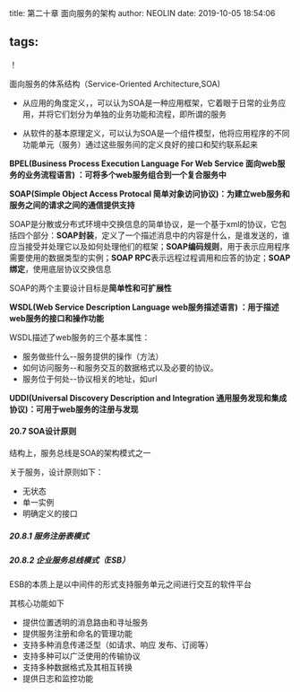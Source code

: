 title: 第二十章 面向服务的架构
author: NEOLIN
date: 2019-10-05 18:54:06

tags:
---

！

<!-- more -->

面向服务的体系结构（Service-Oriented Architecture,SOA)

- 从应用的角度定义，，可以认为SOA是一种应用框架，它着眼于日常的业务应用，并将它们划分为单独的业务功能和流程，即所谓的服务

- 从软件的基本原理定义，可以认为SOA是一个组件模型，他将应用程序的不同功能单元（服务）通过这些服务间的定义良好的接口和契约联系起来



**BPEL(Business Process Execution Language For Web Service 面向web服务的业务流程语言) ：可将多个web服务组合到一个复合服务中**

**SOAP(Simple Object Access Protocal 简单对象访问协议)：为建立web服务和服务之间的请求之间的通信提供支持**

SOAP是分散或分布式环境中交换信息的简单协议，是一个基于xml的协议，它包括四个部分：**SOAP封装**，定义了一个描述消息中的内容是什么，是谁发送的，谁应当接受并处理它以及如何处理他们的框架；**SOAP编码规则**，用于表示应用程序需要使用的数据类型的实例；**SOAP RPC**表示远程过程调用和应答的协定；**SOAP绑定**，使用底层协议交换信息

SOAP的两个主要设计目标是**简单性和可扩展性**

**WSDL(Web Service Description Language web服务描述语言) ：用于描述web服务的接口和操作功能**

WSDL描述了web服务的三个基本属性：

- 服务做些什么--服务提供的操作（方法）
- 如何访问服务--和服务交互的数据格式以及必要的协议。
- 服务位于何处--协议相关的地址，如url



**UDDI(Universal Discovery Description and Integration 通用服务发现和集成协议)：可用于web服务的注册与发现**

#### 20.7 SOA设计原则

结构上，服务总线是SOA的架构模式之一

关于服务，设计原则如下：

- 无状态
- 单一实例
- 明确定义的接口

##### 20.8.1 服务注册表模式

##### 20.8.2 企业服务总线模式（ESB）

ESB的本质上是以中间件的形式支持服务单元之间进行交互的软件平台

其核心功能如下

- 提供位置透明的消息路由和寻址服务
- 提供服务注册和命名的管理功能
- 支持多种消息传递泛型（如请求、响应 发布、订阅等）
- 支持多种可以广泛使用的传输协议
- 支持多种数据格式及其相互转换
- 提供日志和监控功能